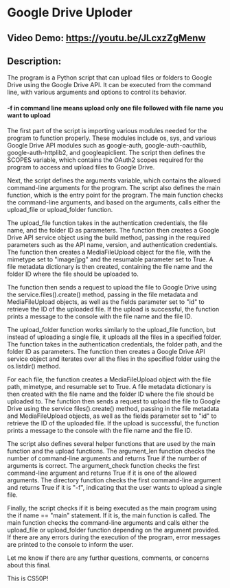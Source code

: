 # Google Drive Uploder
## Video Demo:  https://youtu.be/JLcxzZgMenw
## Description:
The program is a Python script that can upload files or folders to Google Drive using the Google Drive API. It can be executed from the command line, with
various arguments and options to control its behavior. 

#### -f in command line means upload only one file followed with file name you want to upload

The first part of the script is importing various modules needed for the program to function properly. These modules include os, sys, and various Google Drive
API modules such as google-auth, google-auth-oauthlib, google-auth-httplib2, and googleapiclient. The script then defines the SCOPES variable, which contains the
OAuth2 scopes required for the program to access and upload files to Google Drive.

Next, the script defines the arguments variable, which contains the allowed command-line arguments for the program. The script also defines the main function,
which is the entry point for the program. The main function checks the command-line arguments, and based on the arguments, calls either the upload_file or
upload_folder function.

The upload_file function takes in the authentication credentials, the file name, and the folder ID as parameters. The function then creates a Google Drive API
service object using the build method, passing in the required parameters such as the API name, version, and authentication credentials. The function then
creates a MediaFileUpload object for the file, with the mimetype set to "image/jpg" and the resumable parameter set to True. A file metadata dictionary is then
created, containing the file name and the folder ID where the file should be uploaded to.

The function then sends a request to upload the file to Google Drive using the service.files().create() method, passing in the file metadata and MediaFileUpload
objects, as well as the fields parameter set to "id" to retrieve the ID of the uploaded file. If the upload is successful, the function prints a message to the
console with the file name and the file ID.

The upload_folder function works similarly to the upload_file function, but instead of uploading a single file, it uploads all the files in a specified folder.
The function takes in the authentication credentials, the folder path, and the folder ID as parameters. The function then creates a Google Drive API service
object and iterates over all the files in the specified folder using the os.listdir() method.

For each file, the function creates a MediaFileUpload object with the file path, mimetype, and resumable set to True. A file metadata dictionary is then created
with the file name and the folder ID where the file should be uploaded to. The function then sends a request to upload the file to Google Drive using the service
files().create() method, passing in the file metadata and MediaFileUpload objects, as well as the fields parameter set to "id" to retrieve the ID of the uploaded
file. If the upload is successful, the function prints a message to the console with the file name and the file ID.

The script also defines several helper functions that are used by the main function and the upload functions. The argument_len function checks the number of
command-line arguments and returns True if the number of arguments is correct. The argument_check function checks the first command-line argument and returns
True if it is one of the allowed arguments. The directory function checks the first command-line argument and returns True if it is "-f", indicating that the
user wants to upload a single file.

Finally, the script checks if it is being executed as the main program using the if name == "main" statement. If it is, the main function is called. The main
function checks the command-line arguments and calls either the upload_file or upload_folder function depending on the argument provided. If there are any errors
during the execution of the program, error messages are printed to the console to inform the user.

Let me know if there are any further questions, comments, or concerns about this final.

This is CS50P!

